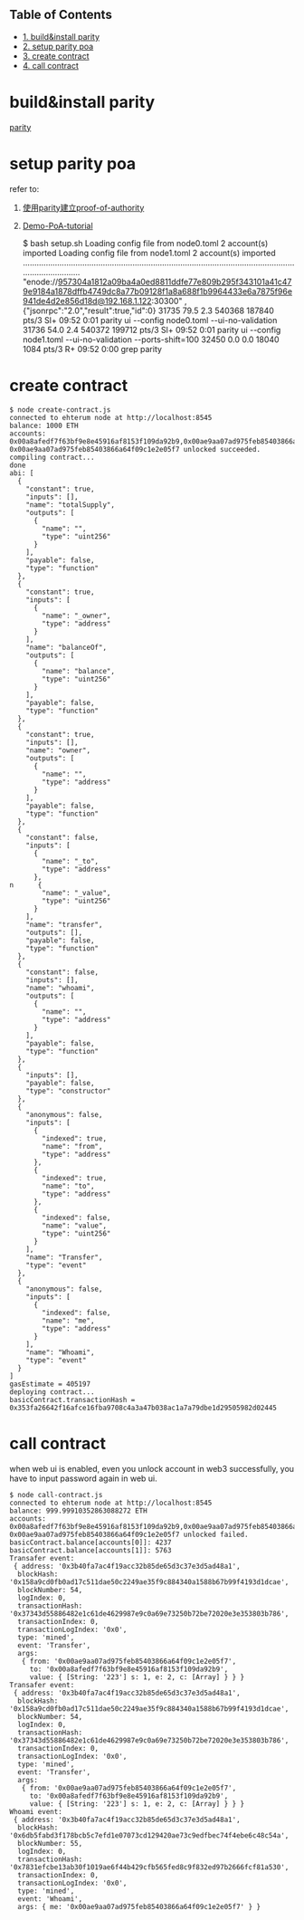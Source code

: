<div id="table-of-contents">
<h2>Table of Contents</h2>
<div id="text-table-of-contents">
<ul>
<li><a href="#sec-1">1. build&amp;install parity</a></li>
<li><a href="#sec-2">2. setup parity poa</a></li>
<li><a href="#sec-3">3. create contract</a></li>
<li><a href="#sec-4">4. call contract</a></li>
</ul>
</div>
</div>

# build&install parity<a id="sec-1" name="sec-1"></a>

[parity](https://github.com/paritytech/parity)

# setup parity poa<a id="sec-2" name="sec-2"></a>

refer to:
1.  [使用parity建立proof-of-authority](https://medium.com/taipei-ethereum-meetup/%E4%BD%BF%E7%94%A8parity%E5%BB%BA%E7%AB%8Bproof-of-authority-poa-ethereum-chain-c5c1cdd0f21a)
2.  [Demo-PoA-tutorial](https://github.com/paritytech/parity/wiki/Demo-PoA-tutorial)

    $ bash setup.sh 
    Loading config file from node0.toml
    2 account(s) imported
    Loading config file from node1.toml
    2 account(s) imported
    ................................................................................................................................................
    "enode://957304a1812a09ba4a0ed8811ddfe77e809b295f343101a41c479e9184a1878dffb4749dc8a77b09128f1a8a688f1b9964433e6a7875f96e941de4d2e856d18d@192.168.1.122:30300"
    ,{"jsonrpc":"2.0","result":true,"id":0}
    31735 79.5  2.3 540368 187840 pts/3   Sl+  09:52   0:01 parity ui --config node0.toml --ui-no-validation
    31736 54.0  2.4 540372 199712 pts/3   Sl+  09:52   0:01 parity ui --config node1.toml --ui-no-validation --ports-shift=100
    32450  0.0  0.0  18040  1084 pts/3    R+   09:52   0:00 grep parity

# create contract<a id="sec-3" name="sec-3"></a>

    $ node create-contract.js 
    connected to ehterum node at http://localhost:8545
    balance: 1000 ETH
    accounts: 0x00a8afedf7f63bf9e8e45916af8153f109da92b9,0x00ae9aa07ad975feb85403866a64f09c1e2e05f7
    0x00ae9aa07ad975feb85403866a64f09c1e2e05f7 unlocked succeeded.
    compiling contract...
    done
    abi: [
      {
        "constant": true,
        "inputs": [],
        "name": "totalSupply",
        "outputs": [
          {
            "name": "",
            "type": "uint256"
          }
        ],
        "payable": false,
        "type": "function"
      },
      {
        "constant": true,
        "inputs": [
          {
            "name": "_owner",
            "type": "address"
          }
        ],
        "name": "balanceOf",
        "outputs": [
          {
            "name": "balance",
            "type": "uint256"
          }
        ],
        "payable": false,
        "type": "function"
      },
      {
        "constant": true,
        "inputs": [],
        "name": "owner",
        "outputs": [
          {
            "name": "",
            "type": "address"
          }
        ],
        "payable": false,
        "type": "function"
      },
      {
        "constant": false,
        "inputs": [
          {
            "name": "_to",
            "type": "address"
          },
    n      {
            "name": "_value",
            "type": "uint256"
          }
        ],
        "name": "transfer",
        "outputs": [],
        "payable": false,
        "type": "function"
      },
      {
        "constant": false,
        "inputs": [],
        "name": "whoami",
        "outputs": [
          {
            "name": "",
            "type": "address"
          }
        ],
        "payable": false,
        "type": "function"
      },
      {
        "inputs": [],
        "payable": false,
        "type": "constructor"
      },
      {
        "anonymous": false,
        "inputs": [
          {
            "indexed": true,
            "name": "from",
            "type": "address"
          },
          {
            "indexed": true,
            "name": "to",
            "type": "address"
          },
          {
            "indexed": false,
            "name": "value",
            "type": "uint256"
          }
        ],
        "name": "Transfer",
        "type": "event"
      },
      {
        "anonymous": false,
        "inputs": [
          {
            "indexed": false,
            "name": "me",
            "type": "address"
          }
        ],
        "name": "Whoami",
        "type": "event"
      }
    ]
    gasEstimate = 405197
    deploying contract...
    basicContract.transactionHash = 0x353fa26642f16afce16fba9708c4a3a47b038ac1a7a79dbe1d29505982d02445

# call contract<a id="sec-4" name="sec-4"></a>

when web ui is enabled, even you unlock account in web3 successfully, you have to input password again in web ui.

    $ node call-contract.js 
    connected to ehterum node at http://localhost:8545
    balance: 999.99910352863088272 ETH
    accounts: 0x00a8afedf7f63bf9e8e45916af8153f109da92b9,0x00ae9aa07ad975feb85403866a64f09c1e2e05f7
    0x00ae9aa07ad975feb85403866a64f09c1e2e05f7 unlocked failed.
    basicContract.balance[accounts[0]]: 4237
    basicContract.balance[accounts[1]]: 5763
    Transafer event:
     { address: '0x3b40fa7ac4f19acc32b85de65d3c37e3d5ad48a1',
      blockHash: '0x158a9cd0fb0ad17c511dae50c2249ae35f9c884340a1588b67b99f4193d1dcae',
      blockNumber: 54,
      logIndex: 0,
      transactionHash: '0x37343d55886482e1c61de4629987e9c0a69e73250b72be72020e3e353803b786',
      transactionIndex: 0,
      transactionLogIndex: '0x0',
      type: 'mined',
      event: 'Transfer',
      args: 
       { from: '0x00ae9aa07ad975feb85403866a64f09c1e2e05f7',
         to: '0x00a8afedf7f63bf9e8e45916af8153f109da92b9',
         value: { [String: '223'] s: 1, e: 2, c: [Array] } } }
    Transafer event:
     { address: '0x3b40fa7ac4f19acc32b85de65d3c37e3d5ad48a1',
      blockHash: '0x158a9cd0fb0ad17c511dae50c2249ae35f9c884340a1588b67b99f4193d1dcae',
      blockNumber: 54,
      logIndex: 0,
      transactionHash: '0x37343d55886482e1c61de4629987e9c0a69e73250b72be72020e3e353803b786',
      transactionIndex: 0,
      transactionLogIndex: '0x0',
      type: 'mined',
      event: 'Transfer',
      args: 
       { from: '0x00ae9aa07ad975feb85403866a64f09c1e2e05f7',
         to: '0x00a8afedf7f63bf9e8e45916af8153f109da92b9',
         value: { [String: '223'] s: 1, e: 2, c: [Array] } } }
    Whoami event:
     { address: '0x3b40fa7ac4f19acc32b85de65d3c37e3d5ad48a1',
      blockHash: '0x6db5fabd3f178bcb5c7efd1e07073cd129420ae73c9edfbec74f4ebe6c48c54a',
      blockNumber: 55,
      logIndex: 0,
      transactionHash: '0x7831efcbe13ab30f1019ae6f44b429cfb565fed8c9f832ed97b2666fcf81a530',
      transactionIndex: 0,
      transactionLogIndex: '0x0',
      type: 'mined',
      event: 'Whoami',
      args: { me: '0x00ae9aa07ad975feb85403866a64f09c1e2e05f7' } }
